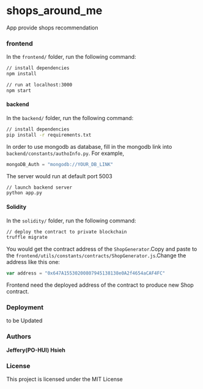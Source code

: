 # shops_around_me
App provide shops recommendation

### frontend

In the `frontend/` folder, run the following command:

``` bash
// install dependencies
npm install

// run at localhost:3000
npm start
```

#### backend

In the `backend/` folder, run the following command:

``` bash
// install dependencies
pip install -r requirements.txt
```

In order to use mongodb as database, fill in the mongodb link into `backend/constants/authoInfo.py`.
For example,
``` python
mongoDB_Auth = "mongodb://YOUR_DB_LINK"
```

The server would run at default port 5003
``` bash
// launch backend server
python app.py
```

#### Solidity

In the `solidity/` folder, run the following command:

``` bash
// deploy the contract to private blockchain
truffle migrate
```

You would get the contract address of the `ShopGenerator`.Copy and paste to the `frontend/utils/constants/contracts/ShopGenerator.js`.Change the address like this one:

``` javascript
var address = "0x647A15530200807945138138e0A2f4654aCAF4FC"
```

Frontend need the deployed address of the contract to produce new Shop contract.

### Deployment

to be Updated


### Authors

**Jeffery(PO-HUI) Hsieh**

### License

This project is licensed under the MIT License


